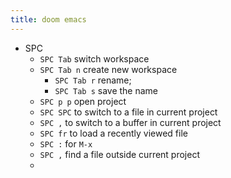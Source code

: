 ```yaml
---
title: doom emacs
---
```


- SPC
    - `SPC Tab` switch workspace
    - `SPC Tab n` create new workspace
        - `SPC Tab r` rename;
        - `SPC Tab s` save the name
    - `SPC p p` open project
    - `SPC SPC` to switch to a file in current project
    - `SPC ,` to switch to a buffer in current project
    - `SPC fr` to load a recently viewed file
    - `SPC :` for `M-x`
    - `SPC ,` find a file outside current project
    -